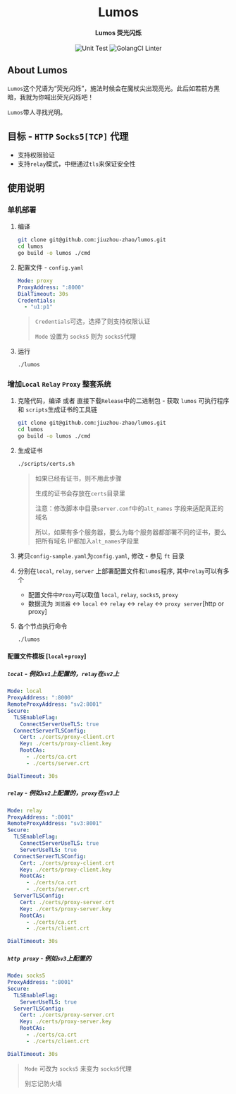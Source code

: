 <h1 align="center">Lumos</h1>

<div align="center">
  <strong>
    Lumos 荧光闪烁
  </strong>
</div>
<br>

<div align="center">
  <img src="https://github.com/jiuzhou-zhao/lumos/workflows/ut/badge.svg?branch=master&event=push" alt="Unit Test">
  <img src="https://github.com/jiuzhou-zhao/lumos/workflows/golangci-lint/badge.svg?branch=master&event=push" alt="GolangCI Linter">
</div>

## About Lumos

`Lumos`这个咒语为“荧光闪烁”，施法时候会在魔杖尖出现亮光。此后如若前方黑暗，我就为你喊出荧光闪烁吧！

`Lumos`带人寻找光明。

## 目标 - `HTTP` `Socks5[TCP]` 代理

* 支持权限验证
* 支持`relay`模式，中继通过`tls`来保证安全性

## 使用说明

### 单机部署

1. 编译
    ```bash
    git clone git@github.com:jiuzhou-zhao/lumos.git
    cd lumos
    go build -o lumos ./cmd
    ```
2. 配置文件 - `config.yaml`

    ```yml
    Mode: proxy
    ProxyAddress: ":8000"
    DialTimeout: 30s
    Credentials:
      - "u1:p1"
    ```
   > `Credentials`可选，选择了则支持权限认证
   > 
   > `Mode` 设置为 `socks5` 则为 `socks5`代理

3. 运行

    ```bash
    ./lumos
    ```

### 增加`Local` `Relay` `Proxy` 整套系统

1. 克隆代码，编译 或者 直接下载`Release`中的二进制包 - 获取 `lumos` 可执行程序 和 `scripts`生成证书的工具链
    ```bash
    git clone git@github.com:jiuzhou-zhao/lumos.git
    cd lumos
    go build -o lumos ./cmd
    ```

2. 生成证书
    ```bash
    ./scripts/certs.sh
    ```
   > 如果已经有证书，则不用此步骤
   >
   > 生成的证书会存放在`certs`目录里
   >
   > 注意：修改脚本中目录`server.conf`中的`alt_names` 字段来适配真正的域名
   >
   > 所以，如果有多个服务器，要么为每个服务器都部署不同的证书，要么把所有域名 IP都加入`alt_names`字段里
   
3. 拷贝`config-sample.yaml`为`config.yaml`, 修改 - 参见 `ft` 目录

4. 分别在`local`, `relay`, `server` 上部署配置文件和`lumos`程序, 其中`relay`可以有多个

    * 配置文件中`Proxy`可以取值 `local`, `relay`, `socks5`, `proxy`
    * 数据流为 `浏览器` <-> `local` <-> `relay` <-> `relay` <-> `proxy server`[http or proxy]

4. 各个节点执行命令
    ```bash
    ./lumos
    ```

#### 配置文件模板 [`local`+`proxy`]

##### `local` - 例如`sv1`上配置的，`relay`在`sv2`上
```yaml
Mode: local
ProxyAddress: ":8000"
RemoteProxyAddress: "sv2:8001"
Secure:
  TLSEnableFlag:
    ConnectServerUseTLS: true
  ConnectServerTLSConfig:
    Cert: ./certs/proxy-client.crt
    Key: ./certs/proxy-client.key
    RootCAs:
      - ./certs/ca.crt
      - ./certs/server.crt

DialTimeout: 30s
```

##### `relay` - 例如`sv2`上配置的，`proxy`在`sv3`上
```yaml
Mode: relay
ProxyAddress: ":8001"
RemoteProxyAddress: "sv3:8001"
Secure:
  TLSEnableFlag:
    ConnectServerUseTLS: true
    ServerUseTLS: true
  ConnectServerTLSConfig:
    Cert: ./certs/proxy-client.crt
    Key: ./certs/proxy-client.key
    RootCAs:
      - ./certs/ca.crt
      - ./certs/server.crt
  ServerTLSConfig:
    Cert: ./certs/proxy-server.crt
    Key: ./certs/proxy-server.key
    RootCAs:
      - ./certs/ca.crt
      - ./certs/client.crt

DialTimeout: 30s
```

##### `http proxy` - 例如`sv3`上配置的
```yaml
Mode: socks5
ProxyAddress: ":8001"
Secure:
  TLSEnableFlag:
    ServerUseTLS: true
  ServerTLSConfig:
    Cert: ./certs/proxy-server.crt
    Key: ./certs/proxy-server.key
    RootCAs:
      - ./certs/ca.crt
      - ./certs/client.crt

DialTimeout: 30s
```

> `Mode` 可改为 `socks5` 来变为 `socks5`代理
>
> 别忘记防火墙
>
